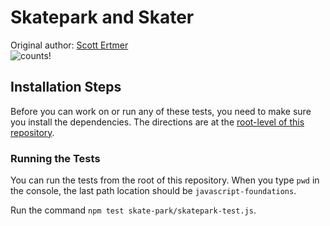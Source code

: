 # Skatepark and Skater
Original author: [Scott Ertmer](https://github.com/sertmer)  
![counts!](https://media.giphy.com/media/Y655D2pOIBCQU/giphy.gif)

## Installation Steps

Before you can work on or run any of these tests, you need to make sure you install the dependencies. The directions are at the [root-level of this repository](https://github.com/turingschool-examples/javascript-foundations).

### Running the Tests

You can run the tests from the root of this repository. When you type `pwd` in the console, the last path location should be `javascript-foundations`.

Run the command `npm test skate-park/skatepark-test.js`.
